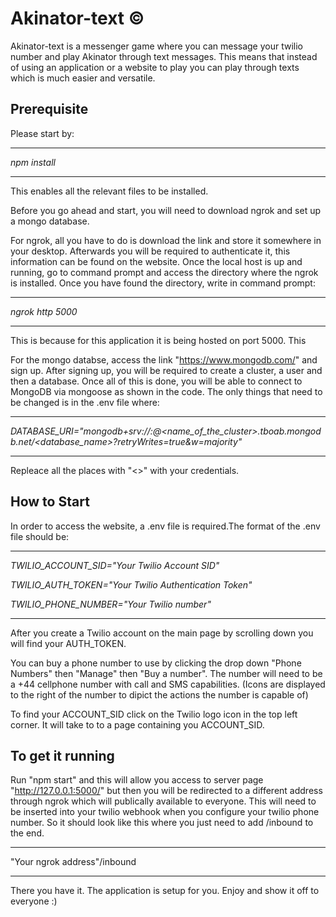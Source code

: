 # **Akinator-text** &copy;

Akinator-text is a messenger game where you can message your twilio number and play Akinator through text messages. This means that instead of using an application or a website to play you can play through texts which is much easier and versatile.

## **Prerequisite**
Please start by:
***

_npm install_

***
This enables all the relevant files to be installed.

Before you go ahead and start, you will need to download ngrok and set up a mongo database.

For ngrok, all you have to do is download the link and store it somewhere in your desktop. Afterwards you will be required to authenticate it, this information can be found on the website. Once the local host is up and running, go to command prompt and access the directory where the ngrok is installed. Once you have found the directory, write in command prompt:
***

_ngrok http 5000_

***
This is because for this application it is being hosted on port 5000. This

For the mongo databse, access the link "https://www.mongodb.com/" and sign up. After signing up, you will be required to create a cluster, a user and then a database. Once all of this is done, you will be able to connect to MongoDB via mongoose as shown in the code. The only things that need to be changed is in the .env file where:
***

_DATABASE_URI="mongodb+srv://<username>:<password>@<name_of_the_cluster>.tboab.mongodb.net/<database_name>?retryWrites=true&w=majority"_

***
Repleace all the places with "<>" with your credentials.

## **How to Start**
In order to access the website, a .env file is required.The format of the .env file should be:

***

_TWILIO_ACCOUNT_SID="Your Twilio Account SID"_

_TWILIO_AUTH_TOKEN="Your Twilio Authentication Token"_

_TWILIO_PHONE_NUMBER="Your Twilio number"_

***

After you create a Twilio account on the main page by scrolling down you will find your AUTH_TOKEN.

You can buy a phone number to use by clicking the drop down "Phone Numbers" then "Manage" then "Buy a number". The number will need to be a +44 cellphone number with call and SMS capabilities. (Icons are displayed to the right of the number to dipict the actions the number is capable of)

To find your ACCOUNT_SID click on the Twilio logo icon in the top left corner. It will take to to a page containing you ACCOUNT_SID.

## **To get it running**

Run "npm start" and this will allow you access to server page "http://127.0.0.1:5000/" but then you will be redirected to a different address through ngrok which will publically available to everyone. This will need to be inserted into your twilio webhook when you configure your twilio phone number. So it should look like this where you just need to add /inbound to the end.
***

"Your ngrok address"/inbound

***

There you have it. The application is setup for you. Enjoy and show it off to everyone :)